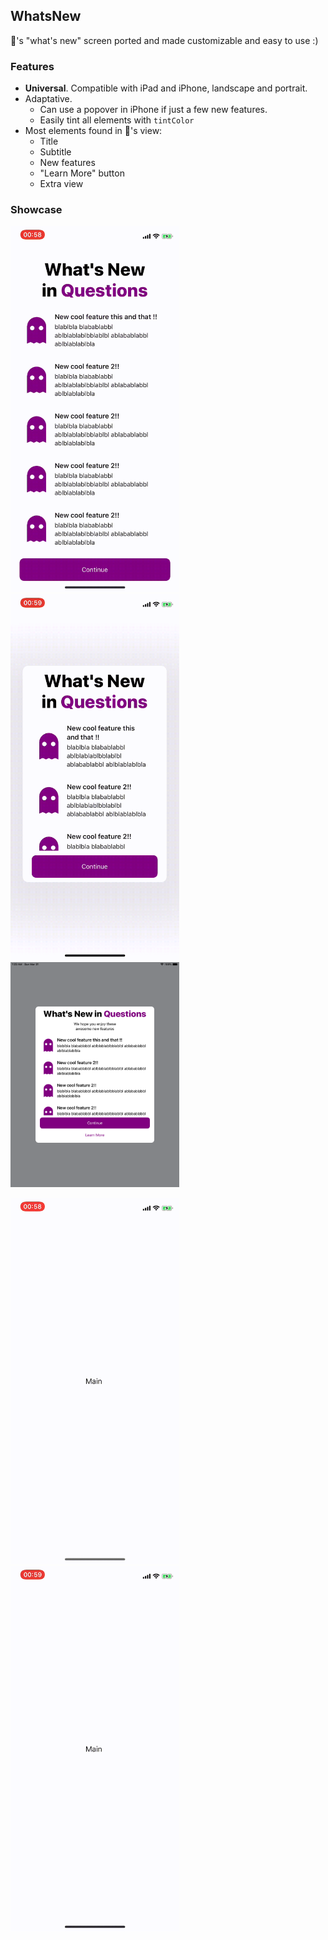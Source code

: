 WhatsNew
---

🍎's "what's new" screen ported and made customizable and easy to use :)

### **Features**
- **Universal**. Compatible with iPad and iPhone, landscape and portrait.
- Adaptative.
  - Can use a popover in iPhone if just a few new features.
  - Easily tint all elements with `tintColor`
- Most elements found in 🍎's view:
  - Title
  - Subtitle
  - New features
  - "Learn More" button
  - Extra view

### Showcase

<p float="left">
  <img src="showcase/Screenshot.png" width="270" />
  <img src="showcase/Screenshot2.png" width="270" />
  <img src="showcase/Screenshot3.png" width="270" />
</p>
<p float="left">
  <img src="showcase/DemoVideo.gif" width="270" />
  <img src="showcase/DemoVideo2.gif" width="270" />
</p>
